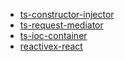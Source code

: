 - [ts-constructor-injector](https://github.com/IgorBabkin/service-locator/tree/master/packages/injector)
- [ts-request-mediator](https://github.com/IgorBabkin/service-locator/tree/master/packages/request-mediator)
- [ts-ioc-container](https://github.com/IgorBabkin/service-locator/tree/master/packages/ts-ioc-container)
- [reactivex-react](https://github.com/IgorBabkin/service-locator/tree/master/packages/reactivex-react)
